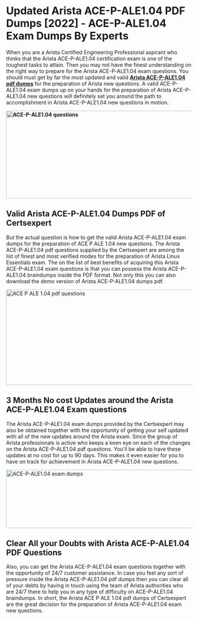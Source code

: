 <h1><strong>Updated Arista ACE-P-ALE1.04 PDF Dumps [2022] - ACE-P-ALE1.04 Exam Dumps By Experts&nbsp;</strong></h1>
<p><span style="font-weight: 400;">When you are a Arista Certified Engineering Professional aspirant who thinks that the Arista ACE-P-ALE1.04 certification exam is one of the toughest tasks to attain. Then you may not have the finest understanding on the right way to prepare for the Arista ACE-P-ALE1.04 exam questions. You should must get by far the most updated and valid <strong><a href="https://www.certsexpert.com/ACE-P-ALE1.04-pdf-questions.html">Arista ACE-P-ALE1.04 pdf dumps</a></strong> for the preparation of Arista new questions. A valid  ACE-P-ALE1.04 exam dumps up on your hands for the preparation of Arista ACE-P-ALE1.04 new questions will definitely set you around the path to accomplishment in Arista ACE-P-ALE1.04 new questions in motion.</span></p>
<p><span style="font-weight: 400;"><strong><img style="display: block; margin-left: auto; margin-right: auto;" src="https://i.ibb.co/QXh983F/73475278-2429792180625311-4586132736837681152-n.jpg" alt="ACE-P-ALE1.04 questions" width="632" height="238" /></strong></span></p>
<h2><strong>Valid Arista ACE-P-ALE1.04 Dumps PDF of Certsexpert</strong></h2>
<p><span style="font-weight: 400;">But the actual question is how to get the valid Arista ACE-P-ALE1.04 exam dumps for the preparation of ACE P ALE 1.04 new questions. The Arista ACE-P-ALE1.04 pdf questions supplied by the Certsexpert are among the list of finest and most verified modes for the preparation of Arista Linux Essentials exam. The on the list of best benefits of acquiring this Arista ACE-P-ALE1.04 exam questions is that you can possess the Arista ACE-P-ALE1.04 braindumps inside the PDF format. Not only this you can also download the demo version of Arista ACE-P-ALE1.04 dumps pdf.</span></p>
<p><span style="font-weight: 400;"><img style="display: block; margin-left: auto; margin-right: auto;" src="https://i.ibb.co/Jd8hN2L/76714008-3182067705200142-8735104740007870464-n.jpg" alt="ACE P ALE 1.04 pdf questions" width="701" height="259" /></span></p>
<h2><strong>3 Months No cost Updates around the Arista ACE-P-ALE1.04 Exam questions</strong></h2>
<p><span style="font-weight: 400;">The Arista ACE-P-ALE1.04 exam dumps provided by the Certsexpert may also be obtained together with the opportunity of getting your self updated with all of the new updates around the Arista exam. Since the group of Arista professionals is active who keeps a keen eye on each of the changes on the Arista ACE-P-ALE1.04 pdf questions. You'll be able to have these updates at no cost for up to 90 days. This makes it even easier for you to have on track for achievement in Arista ACE-P-ALE1.04 new questions.</span></p>
<p><span style="font-weight: 400;"><a href="https://www.certsexpert.com/ACE-P-ALE1.04-pdf-questions.html"><img style="display: block; margin-left: auto; margin-right: auto;" src="https://i.ibb.co/TMnKrkJ/75398236-424489711531572-5064688549987614720-n.jpg" alt="ACE-P-ALE1.04 exam dumps" width="714" height="158" /></a></span></p>
<h2><strong>Clear All your Doubts with Arista ACE-P-ALE1.04 PDF Questions</strong></h2>
<p>Also, you can get the Arista ACE-P-ALE1.04 exam questions together with the opportunity of 24/7 customer assistance. In case you feel any sort of pressure inside the Arista ACE-P-ALE1.04 pdf dumps then you can clear all of your debts by having in touch using the team of Arista authorities who are 24/7 there to help you in any type of difficulty on  ACE-P-ALE1.04 braindumps. In short, the Arista ACE P ALE 1.04 pdf dumps of Certsexpert are the great decision for the preparation of Arista ACE-P-ALE1.04 exam new questions.</p>
